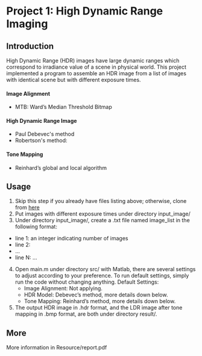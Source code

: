 # Project 1: High Dynamic Range Imaging

## Introduction
High Dynamic Range (HDR) images have large dynamic ranges which correspond to irradiance value of a scene in physical world. This project implemented a program to assemble an HDR image from a list of images with identical scene but with different exposure times.

#### Image Alignment
- MTB: Ward’s Median Threshold Bitmap

#### High Dynamic Range Image
- Paul Debevec's method
- Robertson's method:

#### Tone Mapping
- Reinhard’s global and local algorithm

## Usage
1. Skip this step if you already have files listing above; otherwise, clone from [here](https://github.com/awinder0230/2017-Spring-Digital-Visual-Effect)
2. Put images with different exposure times under directory input_image/
3. Under directory input_image/, create a .txt file named image_list in the following format:

- line 1: an integer indicating number of images
- line 2: <image filename> <space> <shutter speed of the image>
- …
- line N: ...

4. Open main.m under directory src/ with Matlab, there are several settings to adjust according to your preference. To run default settings, simply run the code without changing anything.
  Default Settings:
    - Image Alignment: Not applying.
    - HDR Model: Debevec’s method, more details down below.
    - Tone Mapping: Reinhard’s method, more details down below.  
5. The output HDR image in .hdr format, and the LDR image after tone mapping in .bmp format, are both under directory result/.

## More
More information in Resource/report.pdf
